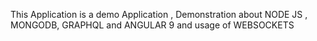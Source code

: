 This Application is a demo Application , Demonstration about NODE JS , MONGODB, GRAPHQL and ANGULAR 9 and usage of WEBSOCKETS

